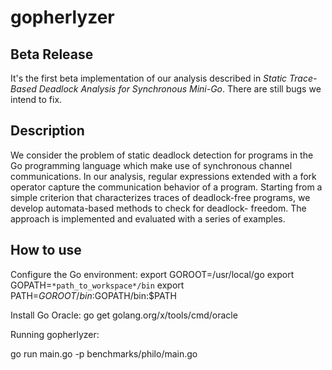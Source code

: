 # gopherlyzer

## Beta Release

It's the first beta implementation of our analysis described in *Static Trace-Based Deadlock Analysis for
Synchronous Mini-Go*. There are still bugs we intend to fix.

## Description

We consider the problem of static deadlock detection for
programs in the Go programming language which make use of synchronous
channel communications. In our analysis, regular expressions extended
with a fork operator capture the communication behavior of a program.
Starting from a simple criterion that characterizes traces of deadlock-free
programs, we develop automata-based methods to check for deadlock-
freedom. The approach is implemented and evaluated with a series of
examples.

## How to use

Configure the Go environment:
export GOROOT=/usr/local/go
export GOPATH=`*path_to_workspace*/bin`
export PATH=$GOROOT/bin:$GOPATH/bin:$PATH

Install Go Oracle:
go get golang.org/x/tools/cmd/oracle

Running gopherlyzer:

go run main.go -p benchmarks/philo/main.go 
